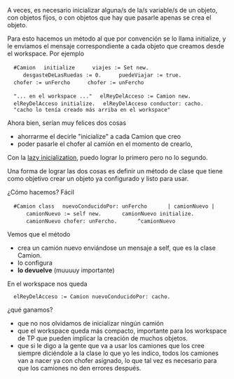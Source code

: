 A veces, es necesario inicializar alguna/s de la/s variable/s de un objeto, con objetos fijos, o con objetos que hay que pasarle apenas se crea el objeto.

Para esto hacemos un método al que por convención se lo llama initialize, y le enviamos el mensaje correspondiente a cada objeto que creamos desde el workspace. Por ejemplo

`  #Camion`
`  initialize`
`     viajes := Set new.`
`     desgasteDeLasRuedas := 0.`
`     puedeViajar := true.`
`  chofer := unFercho`
`     chofer := unFercho`

`  "... en el workspace ..."`
`  elReyDelAcceso := Camion new.`
`  elReyDelAcceso initialize.`
`  elReyDelAcceso conductor: cacho.`
`  "cacho lo tenía creado más arriba en el workspace"`

Ahora bien, serían muy felices dos cosas

-   ahorrarme el decirle "inicialize" a cada Camion que creo
-   poder pasarle el chofer al camión en el momento de crearlo,

Con la [lazy inicialization](lazy-inicialization.html), puedo lograr lo primero pero no lo segundo.

Una forma de lograr las dos cosas es definir un método de clase que tiene como objetivo crear un objeto ya configurado y listo para usar.

¿Cómo hacemos? Fácil

`  #Camion class`
`  nuevoConducidoPor: unFercho`
`      | camionNuevo |`
`      camionNuevo := self new.`
`      camionNuevo initialize.`
`      camionNuevo chofer: unFercho.`
`      ^camionNuevo`

Vemos que el método

-   crea un camión nuevo enviándose un mensaje a self, que es la clase Camion.
-   lo configura
-   **lo devuelve** (muuuuy importante)

En el workspace nos queda

`  elReyDelAcceso := Camion nuevoConducidoPor: cacho.`

¿qué ganamos?

-   que no nos olvidamos de inicializar ningún camión
-   que el workspace queda más compacto, importante para los workspace de TP que pueden implicar la creación de muchos objetos.
-   que si le digo a la gente que va a usar los camiones que los cree siempre diciéndole a la clase lo que yo les indico, todos los camiones van a nacer ya con chofer asignado, lo que tal vez es necesario para que los camiones no den errores después.

